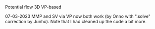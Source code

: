Potential flow 3D VP-based

07-03-2023 MMP and SV via VP now both work (by Onno with ".solve" correction by Junho). Note that I had cleaned up the code a bit more.



